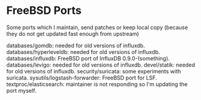 FreeBSD Ports
==================

Some ports which I maintain, send patches or keep local copy (because they do not get updated fast enough from upstream)

databases/gomdb: needed for old versions of influxdb.
databases/hyperleveldb:  needed for old versions of influxdb.
databases/influxdb: FreeBSD port of InfluxDB 0.9.0-(something).
databases/levigo: needed for old versions of influxdb.
devel/statik: needed for old versions of influxdb.
security/suricata: some experiments with suricata.
sysutils/logstash-forwarder: FreeBSD port for LSF.
textproc/elasticsearch: maintainer is not responding so I'm updating the port myself.
